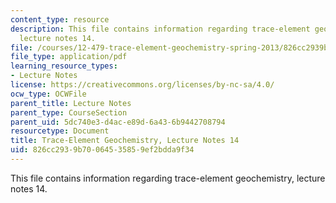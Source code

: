 ```yaml
---
content_type: resource
description: This file contains information regarding trace-element geochemistry,
  lecture notes 14.
file: /courses/12-479-trace-element-geochemistry-spring-2013/826cc2939b70064535859ef2bdda9f34_MIT12_479S13_lec14.pdf
file_type: application/pdf
learning_resource_types:
- Lecture Notes
license: https://creativecommons.org/licenses/by-nc-sa/4.0/
ocw_type: OCWFile
parent_title: Lecture Notes
parent_type: CourseSection
parent_uid: 5dc740e3-d4ac-e89d-6a43-6b9442708794
resourcetype: Document
title: Trace-Element Geochemistry, Lecture Notes 14
uid: 826cc293-9b70-0645-3585-9ef2bdda9f34
---
```

This file contains information regarding trace-element geochemistry, lecture notes 14.